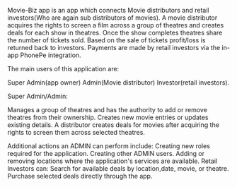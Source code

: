 
Movie-Biz app is an app which connects Movie distributors and retail investors(Who are again sub distributors of movies). A movie distributor acquires the rights to screen a film across a group of theatres and creates deals for each show in theatres. Once the show completes theatres share the number of tickets sold. Based on the sale of tickets profit/loss is returned back to investors. Payments are made by retail investors via the in-app PhonePe integration.

The main users of this application are:

Super Admin(app owner)
Admin(Movie distributor) 
Investor(retail investors).
 
Super Admin/Admin:

Manages a group of theatres and has the authority to add or remove theatres from their ownership.
Creates new movie entries or updates existing details.
A distributor creates deals for movies after acquiring the rights to screen them across selected theatres.

Additional actions an ADMIN can perform include:
Creating new roles required for the application.
Creating other ADMIN users.
Adding or removing locations where the application's services are available.
Retail Investors can:
Search for available deals by location,date, movie, or theatre.
Purchase selected deals directly through the app.
